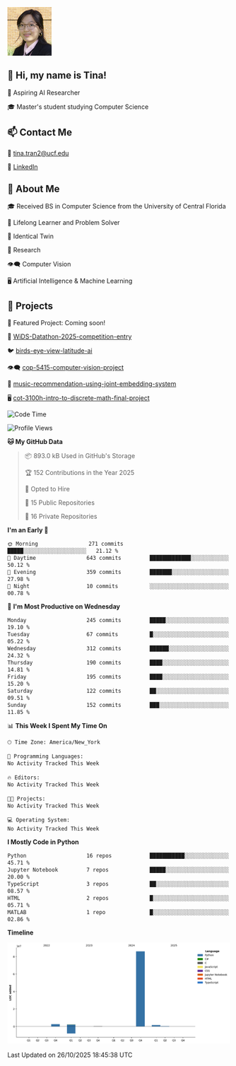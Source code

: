 ![Profile Picture](IMG_4693_cropped.png)
## 👋 Hi, my name is Tina!
🔭 Aspiring AI Researcher

🎓 Master's student studying Computer Science 

## 📫 Contact Me

📧 tina.tran2@ucf.edu 

🔗 [LinkedIn](https://www.linkedin.com/in/tinaungtran/)

## 💬 About Me

🎓 Received BS in Computer Science from the University of Central Florida

🌱 Lifelong Learner and Problem Solver 

👭 Identical Twin 

📝 Research 

👁️‍🗨️ Computer Vision 

🖥️ Artificial Intelligence & Machine Learning

## 🚀 Projects

🎯 Featured Project: Coming soon!

🧠
[WiDS-Datathon-2025-competition-entry](https://github.com/AnushaAbdulla/LimbicTeam)

🐦
[birds-eye-view-latitude-ai](https://github.com/tamannachowdhuryy/latitude-ai-project)

👁️‍🗨️
[cop-5415-computer-vision-project](https://github.com/TTrumpet/COP-5415-Project)

🎼
[music-recommendation-using-joint-embedding-system](https://github.com/TTrumpet/HUT-joint-embedding)

🖥️
[cot-3100h-intro-to-discrete-math-final-project](https://github.com/TTrumpet/COT3100H-Final-Project)
<!--
**TTrumpet/TTrumpet** is a ✨ _special_ ✨ repository because its `README.md` (this file) appears on your GitHub profile.

Here are some ideas to get you started:

- 🔭 I’m currently working on ...
- 🌱 I’m currently learning ...
- 👯 I’m looking to collaborate on ...
- 🤔 I’m looking for help with ...
- 💬 Ask me about ...
- 📫 How to reach me: ...
- 😄 Pronouns: ...
- ⚡ Fun fact: ...
-->

<!--START_SECTION:waka-->
![Code Time](http://img.shields.io/badge/Code%20Time-0%20secs-blue)

![Profile Views](http://img.shields.io/badge/Profile%20Views-0-blue)

**🐱 My GitHub Data** 

> 📦 893.0 kB Used in GitHub's Storage 
 > 
> 🏆 152 Contributions in the Year 2025
 > 
> 💼 Opted to Hire
 > 
> 📜 15 Public Repositories 
 > 
> 🔑 16 Private Repositories 
 > 
**I'm an Early 🐤** 

```text
🌞 Morning                271 commits         █████░░░░░░░░░░░░░░░░░░░░   21.12 % 
🌆 Daytime                643 commits         █████████████░░░░░░░░░░░░   50.12 % 
🌃 Evening                359 commits         ███████░░░░░░░░░░░░░░░░░░   27.98 % 
🌙 Night                  10 commits          ░░░░░░░░░░░░░░░░░░░░░░░░░   00.78 % 
```
📅 **I'm Most Productive on Wednesday** 

```text
Monday                   245 commits         █████░░░░░░░░░░░░░░░░░░░░   19.10 % 
Tuesday                  67 commits          █░░░░░░░░░░░░░░░░░░░░░░░░   05.22 % 
Wednesday                312 commits         ██████░░░░░░░░░░░░░░░░░░░   24.32 % 
Thursday                 190 commits         ████░░░░░░░░░░░░░░░░░░░░░   14.81 % 
Friday                   195 commits         ████░░░░░░░░░░░░░░░░░░░░░   15.20 % 
Saturday                 122 commits         ██░░░░░░░░░░░░░░░░░░░░░░░   09.51 % 
Sunday                   152 commits         ███░░░░░░░░░░░░░░░░░░░░░░   11.85 % 
```


📊 **This Week I Spent My Time On** 

```text
🕑︎ Time Zone: America/New_York

💬 Programming Languages: 
No Activity Tracked This Week

🔥 Editors: 
No Activity Tracked This Week

🐱‍💻 Projects: 
No Activity Tracked This Week

💻 Operating System: 
No Activity Tracked This Week
```

**I Mostly Code in Python** 

```text
Python                   16 repos            ███████████░░░░░░░░░░░░░░   45.71 % 
Jupyter Notebook         7 repos             █████░░░░░░░░░░░░░░░░░░░░   20.00 % 
TypeScript               3 repos             ██░░░░░░░░░░░░░░░░░░░░░░░   08.57 % 
HTML                     2 repos             █░░░░░░░░░░░░░░░░░░░░░░░░   05.71 % 
MATLAB                   1 repo              █░░░░░░░░░░░░░░░░░░░░░░░░   02.86 % 
```



**Timeline**

![Lines of Code chart](https://raw.githubusercontent.com/TTrumpet/TTrumpet/main/assets/bar_graph.png)


 Last Updated on 26/10/2025 18:45:38 UTC
<!--END_SECTION:waka-->

